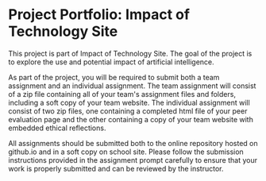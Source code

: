 
# Project Portfolio: Impact of Technology Site

This project is part of Impact of Technology Site. The goal of the project is to explore the use and potential impact of artificial intelligence.

As part of the project, you will be required to submit both a team assignment and an individual assignment. The team assignment will consist of a zip file containing all of your team's assignment files and folders, including a soft copy of your team website. The individual assignment will consist of two zip files, one containing a completed html file of your peer evaluation page and the other containing a copy of your team website with embedded ethical reflections.

All assignments should be submitted both to the online repository hosted on github.io and in a soft copy on school site. Please follow the submission instructions provided in the assignment prompt carefully to ensure that your work is properly submitted and can be reviewed by the instructor.
